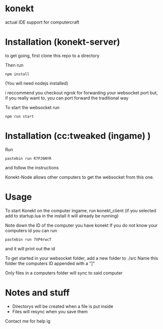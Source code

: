 # konekt
actual IDE support for computercraft



# Installation (konekt-server)
to get going, first clone this repo to a directory

Then run 
```
npm install
```
(You will need nodejs installed)

i reccommend you checkout ngrok for forwarding your websocket port
but, if you really want to, you can port forward the traditional way

To start the websocket run
```
npm run start
```

# Installation (cc:tweaked (ingame) )
Run 
```
pastebin run R7PJ6NYR
```
and follow the instructions

Konekt-Node allows other computers to get the websocket from this one.


# Usage

To start Konekt on the computer ingame, run konekt_client
(if you selected add to startup.lua in the install it will already be running)

Note down the ID of the computer you have konekt
If you do not know your computers id you can run
```
pastebin run 7XP4rwcT
```
and it will print out the id

To get started in your websocket folder,
add a new folder to ./src
Name this folder the computers ID appended with a "]"

Only files in a computers folder will sync to said computer

# Notes and stuff
- Directorys will be created when a file is put inside
- Files will resync when you save them

Contact me for help ig

